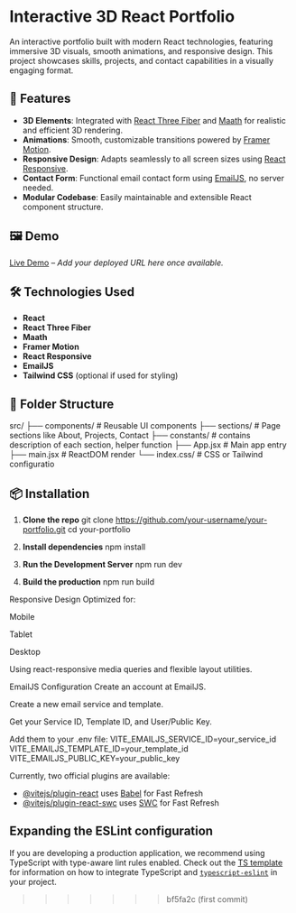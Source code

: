 # Interactive 3D React Portfolio

An interactive portfolio built with modern React technologies, featuring immersive 3D visuals, smooth animations, and responsive design. This project showcases skills, projects, and contact capabilities in a visually engaging format.

## 🚀 Features

- **3D Elements**: Integrated with [React Three Fiber](https://github.com/pmndrs/react-three-fiber) and [Maath](https://github.com/pmndrs/maath) for realistic and efficient 3D rendering.
- **Animations**: Smooth, customizable transitions powered by [Framer Motion](https://www.framer.com/motion/).
- **Responsive Design**: Adapts seamlessly to all screen sizes using [React Responsive](https://github.com/contra/react-responsive).
- **Contact Form**: Functional email contact form using [EmailJS](https://www.emailjs.com/), no server needed.
- **Modular Codebase**: Easily maintainable and extensible React component structure.

## 🖼️ Demo

[Live Demo](#) – _Add your deployed URL here once available._

## 🛠️ Technologies Used

- **React**
- **React Three Fiber**
- **Maath**
- **Framer Motion**
- **React Responsive**
- **EmailJS**
- **Tailwind CSS** (optional if used for styling)

## 📂 Folder Structure

src/
├── components/ # Reusable UI components
├── sections/ # Page sections like About, Projects, Contact
├── constants/ # contains description of each section, helper function
├── App.jsx # Main app entry
├── main.jsx # ReactDOM render
└── index.css/ # CSS or Tailwind configuratio


## 📦 Installation

1. **Clone the repo**
git clone https://github.com/your-username/your-portfolio.git
cd your-portfolio

2. **Install dependencies**
   npm install

4. **Run the Development Server**
   npm run dev

6. **Build the production**
   npm run build

Responsive Design
Optimized for:

Mobile

Tablet

Desktop

Using react-responsive media queries and flexible layout utilities.

EmailJS Configuration
Create an account at EmailJS.

Create a new email service and template.

Get your Service ID, Template ID, and User/Public Key.

Add them to your .env file:
VITE_EMAILJS_SERVICE_ID=your_service_id
VITE_EMAILJS_TEMPLATE_ID=your_template_id
VITE_EMAILJS_PUBLIC_KEY=your_public_key


Currently, two official plugins are available:

- [@vitejs/plugin-react](https://github.com/vitejs/vite-plugin-react/blob/main/packages/plugin-react) uses [Babel](https://babeljs.io/) for Fast Refresh
- [@vitejs/plugin-react-swc](https://github.com/vitejs/vite-plugin-react/blob/main/packages/plugin-react-swc) uses [SWC](https://swc.rs/) for Fast Refresh

## Expanding the ESLint configuration

If you are developing a production application, we recommend using TypeScript with type-aware lint rules enabled. Check out the [TS template](https://github.com/vitejs/vite/tree/main/packages/create-vite/template-react-ts) for information on how to integrate TypeScript and [`typescript-eslint`](https://typescript-eslint.io) in your project.
>>>>>>> bf5fa2c (first commit)
